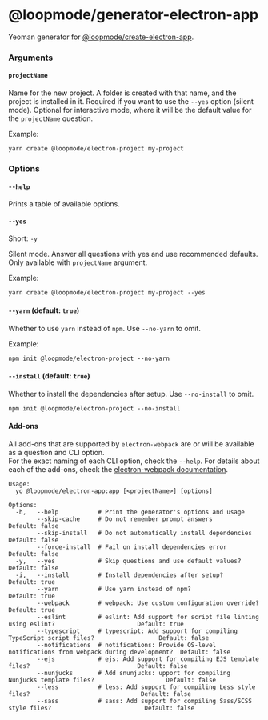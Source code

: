 # @loopmode/generator-electron-app

Yeoman generator for [@loopmode/create-electron-app](https://www.npmjs.com/package/@loopmode/create-electron-app).

### Arguments

#### `projectName`

Name for the new project. A folder is created with that name, and the project is installed in it.
Required if you want to use the `--yes` option (silent mode).
Optional for interactive mode, where it will be the default value for the `projectName` question.

Example:

```
yarn create @loopmode/electron-project my-project
```

### Options

#### `--help`

Prints a table of available options.

#### `--yes`

Short: `-y`

Silent mode. Answer all questions with yes and use recommended defaults.
Only available with `projectName` argument.

Example:

```
yarn create @loopmode/electron-project my-project --yes
```

#### `--yarn` (default: `true`)

Whether to use `yarn` instead of `npm`.
Use `--no-yarn` to omit.

Example:

```
npm init @loopmode/electron-project --no-yarn
```

#### `--install` (default: `true`)

Whether to install the dependencies after setup.
Use `--no-install` to omit.

```
npm init @loopmode/electron-project --no-install
```

#### Add-ons

All add-ons that are supported by `electron-webpack` are or will be available as a question and CLI option.  
For the exact naming of each CLI option, check the `--help`.
For details about each of the add-ons, check the [electron-webpack documentation](https://webpack.electron.build/add-ons).

```
Usage:
  yo @loopmode/electron-app:app [<projectName>] [options]

Options:
  -h,   --help           # Print the generator's options and usage
        --skip-cache     # Do not remember prompt answers                                                  Default: false
        --skip-install   # Do not automatically install dependencies                                       Default: false
        --force-install  # Fail on install dependencies error                                              Default: false
  -y,   --yes            # Skip questions and use default values?                                          Default: false
  -i,   --install        # Install dependencies after setup?                                               Default: true
        --yarn           # Use yarn instead of npm?                                                        Default: true
        --webpack        # webpack: Use custom configuration override?                                     Default: true
        --eslint         # eslint: Add support for script file linting using eslint?                       Default: true
        --typescript     # typescript: Add support for compiling TypeScript script files?                  Default: false
        --notifications  # notifications: Provide OS-level notifications from webpack during development?  Default: false
        --ejs            # ejs: Add support for compiling EJS template files?                              Default: false
        --nunjucks       # Add snunjucks: upport for compiling Nunjucks template files?                    Default: false
        --less           # less: Add support for compiling Less style files?                               Default: false
        --sass           # sass: Add support for compiling Sass/SCSS style files?                          Default: false
```
